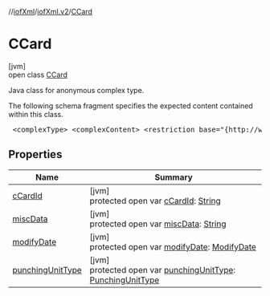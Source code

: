 //[iofXml](../../../index.md)/[iofXml.v2](../index.md)/[CCard](index.md)

# CCard

[jvm]\
open class [CCard](index.md)

<p>Java class for anonymous complex type. <p>The following schema fragment specifies the expected content contained within this class. <pre> &lt;complexType&gt; &lt;complexContent&gt; &lt;restriction base="{http://www.w3.org/2001/XMLSchema}anyType"&gt; &lt;sequence&gt; &lt;element ref="{}CCardId"/&gt; &lt;element ref="{}PunchingUnitType"/&gt; &lt;element ref="{}ModifyDate" minOccurs="0"/&gt; &lt;/sequence&gt; &lt;attribute name="miscData" type="{http://www.w3.org/2001/XMLSchema}anySimpleType" /&gt; &lt;/restriction&gt; &lt;/complexContent&gt; &lt;/complexType&gt; </pre>

## Properties

| Name | Summary |
|---|---|
| [cCardId](c-card-id.md) | [jvm]<br>protected open var [cCardId](c-card-id.md): [String](https://docs.oracle.com/javase/8/docs/api/java/lang/String.html) |
| [miscData](misc-data.md) | [jvm]<br>protected open var [miscData](misc-data.md): [String](https://docs.oracle.com/javase/8/docs/api/java/lang/String.html) |
| [modifyDate](modify-date.md) | [jvm]<br>protected open var [modifyDate](modify-date.md): [ModifyDate](../-modify-date/index.md) |
| [punchingUnitType](punching-unit-type.md) | [jvm]<br>protected open var [punchingUnitType](punching-unit-type.md): [PunchingUnitType](../-punching-unit-type/index.md) |
